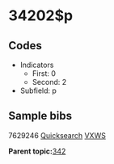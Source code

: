 # 34202$p

## Codes

-   Indicators
    -   First: 0
    -   Second: 2
-   Subfield: p

## Sample bibs

7629246 [Quicksearch](https://search.library.yale.edu/catalog/7629246) [VXWS](http://prodorbis.library.yale.edu:7014/vxws/GetHoldingsService?bibId=7629246)

**Parent topic:**[342](../../tags/342/342.md)

